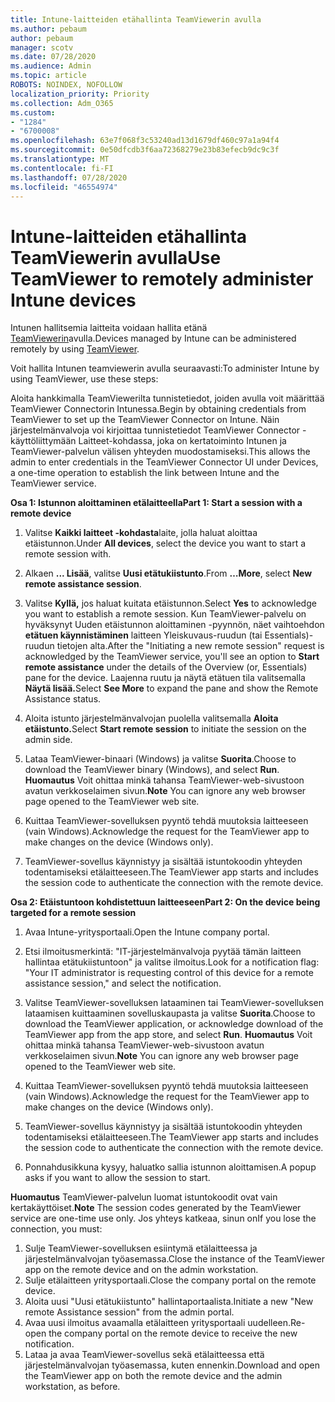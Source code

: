 ```yaml
---
title: Intune-laitteiden etähallinta TeamViewerin avulla
ms.author: pebaum
author: pebaum
manager: scotv
ms.date: 07/28/2020
ms.audience: Admin
ms.topic: article
ROBOTS: NOINDEX, NOFOLLOW
localization_priority: Priority
ms.collection: Adm_O365
ms.custom:
- "1284"
- "6700008"
ms.openlocfilehash: 63e7f068f3c53240ad13d1679df460c97a1a94f4
ms.sourcegitcommit: 0e50dfcdb3f6aa72368279e23b83efecb9dc9c3f
ms.translationtype: MT
ms.contentlocale: fi-FI
ms.lasthandoff: 07/28/2020
ms.locfileid: "46554974"
---
```

# <a name="use-teamviewer-to-remotely-administer-intune-devices"></a><span data-ttu-id="1e765-102">Intune-laitteiden etähallinta TeamViewerin avulla</span><span class="sxs-lookup"><span data-stu-id="1e765-102">Use TeamViewer to remotely administer Intune devices</span></span>

<span data-ttu-id="1e765-103">Intunen hallitsemia laitteita voidaan hallita etänä [TeamViewerin](https://www.teamviewer.com/)avulla.</span><span class="sxs-lookup"><span data-stu-id="1e765-103">Devices managed by Intune can be administered remotely by using [TeamViewer](https://www.teamviewer.com/).</span></span>

<span data-ttu-id="1e765-104">Voit hallita Intunen teamviewerin avulla seuraavasti:</span><span class="sxs-lookup"><span data-stu-id="1e765-104">To administer Intune by using TeamViewer, use these steps:</span></span> 

<span data-ttu-id="1e765-105">Aloita hankkimalla TeamViewerilta tunnistetiedot, joiden avulla voit määrittää TeamViewer Connectorin Intunessa.</span><span class="sxs-lookup"><span data-stu-id="1e765-105">Begin by obtaining credentials from TeamViewer to set up the TeamViewer Connector on Intune.</span></span> <span data-ttu-id="1e765-106">Näin järjestelmänvalvoja voi kirjoittaa tunnistetiedot TeamViewer Connector -käyttöliittymään Laitteet-kohdassa, joka on kertatoiminto Intunen ja TeamViewer-palvelun välisen yhteyden muodostamiseksi.</span><span class="sxs-lookup"><span data-stu-id="1e765-106">This allows the admin to enter credentials in the TeamViewer Connector UI under Devices, a one-time operation to establish the link between Intune and the TeamViewer service.</span></span>

<span data-ttu-id="1e765-107">**Osa 1: Istunnon aloittaminen etälaitteella**</span><span class="sxs-lookup"><span data-stu-id="1e765-107">**Part 1: Start a session with a remote device**</span></span>

1. <span data-ttu-id="1e765-108">Valitse **Kaikki laitteet -kohdasta**laite, jolla haluat aloittaa etäistunnon.</span><span class="sxs-lookup"><span data-stu-id="1e765-108">Under **All devices**, select the device you want to start a remote session with.</span></span>
2. <span data-ttu-id="1e765-109">Alkaen **... Lisää**, valitse **Uusi etätukiistunto**.</span><span class="sxs-lookup"><span data-stu-id="1e765-109">From  **…More**, select **New remote assistance session**.</span></span>
3. <span data-ttu-id="1e765-110">Valitse **Kyllä,** jos haluat kuitata etäistunnon.</span><span class="sxs-lookup"><span data-stu-id="1e765-110">Select **Yes** to acknowledge you want to establish a remote session.</span></span>
    <span data-ttu-id="1e765-111">Kun TeamViewer-palvelu on hyväksynyt Uuden etäistunnon aloittaminen -pyynnön, näet vaihtoehdon **etätuen käynnistäminen** laitteen Yleiskuvaus-ruudun (tai Essentials)-ruudun tietojen alta.</span><span class="sxs-lookup"><span data-stu-id="1e765-111">After the "Initiating a new remote session" request is acknowledged by the TeamViewer service, you'll see an option to **Start remote assistance** under the details of the Overview (or, Essentials) pane for the device.</span></span> <span data-ttu-id="1e765-112">Laajenna ruutu ja näytä etätuen tila valitsemalla **Näytä lisää.**</span><span class="sxs-lookup"><span data-stu-id="1e765-112">Select **See More** to expand the pane and show the Remote Assistance status.</span></span>
4. <span data-ttu-id="1e765-113">Aloita istunto järjestelmänvalvojan puolella valitsemalla **Aloita etäistunto.**</span><span class="sxs-lookup"><span data-stu-id="1e765-113">Select **Start remote session** to initiate the session on the admin side.</span></span>
5. <span data-ttu-id="1e765-114">Lataa TeamViewer-binaari (Windows) ja valitse **Suorita**.</span><span class="sxs-lookup"><span data-stu-id="1e765-114">Choose to download the TeamViewer binary (Windows), and select **Run**.</span></span><br/>
    <span data-ttu-id="1e765-115">**Huomautus** Voit ohittaa minkä tahansa TeamViewer-web-sivustoon avatun verkkoselaimen sivun.</span><span class="sxs-lookup"><span data-stu-id="1e765-115">**Note** You can ignore any web browser page opened to the TeamViewer web site.</span></span>

6. <span data-ttu-id="1e765-116">Kuittaa TeamViewer-sovelluksen pyyntö tehdä muutoksia laitteeseen (vain Windows).</span><span class="sxs-lookup"><span data-stu-id="1e765-116">Acknowledge the request for the TeamViewer app to make changes on the device (Windows only).</span></span>
7. <span data-ttu-id="1e765-117">TeamViewer-sovellus käynnistyy ja sisältää istuntokoodin yhteyden todentamiseksi etälaitteeseen.</span><span class="sxs-lookup"><span data-stu-id="1e765-117">The TeamViewer app starts and includes the session code to authenticate the connection with the remote device.</span></span>

<span data-ttu-id="1e765-118">**Osa 2: Etäistuntoon kohdistettuun laitteeseen**</span><span class="sxs-lookup"><span data-stu-id="1e765-118">**Part 2: On the device being targeted for a remote session**</span></span>

1. <span data-ttu-id="1e765-119">Avaa Intune-yritysportaali.</span><span class="sxs-lookup"><span data-stu-id="1e765-119">Open the Intune company portal.</span></span>
2. <span data-ttu-id="1e765-120">Etsi ilmoitusmerkintä: "IT-järjestelmänvalvoja pyytää tämän laitteen hallintaa etätukiistuntoon" ja valitse ilmoitus.</span><span class="sxs-lookup"><span data-stu-id="1e765-120">Look for a notification flag: "Your IT administrator is requesting control of this device for a remote assistance session," and select the notification.</span></span>
3. <span data-ttu-id="1e765-121">Valitse TeamViewer-sovelluksen lataaminen tai TeamViewer-sovelluksen lataamisen kuittaaminen sovelluskaupasta ja valitse **Suorita**.</span><span class="sxs-lookup"><span data-stu-id="1e765-121">Choose to download the TeamViewer application, or acknowledge download of the TeamViewer app from the app store, and select **Run**.</span></span>
    <span data-ttu-id="1e765-122">**Huomautus** Voit ohittaa minkä tahansa TeamViewer-web-sivustoon avatun verkkoselaimen sivun.</span><span class="sxs-lookup"><span data-stu-id="1e765-122">**Note** You can ignore any web browser page opened to the TeamViewer web site.</span></span>

4. <span data-ttu-id="1e765-123">Kuittaa TeamViewer-sovelluksen pyyntö tehdä muutoksia laitteeseen (vain Windows).</span><span class="sxs-lookup"><span data-stu-id="1e765-123">Acknowledge the request for the TeamViewer app to make changes on the device (Windows only).</span></span>
5. <span data-ttu-id="1e765-124">TeamViewer-sovellus käynnistyy ja sisältää istuntokoodin yhteyden todentamiseksi etälaitteeseen.</span><span class="sxs-lookup"><span data-stu-id="1e765-124">The TeamViewer app starts and includes the session code to authenticate the connection with the remote device.</span></span>
6. <span data-ttu-id="1e765-125">Ponnahdusikkuna kysyy, haluatko sallia istunnon aloittamisen.</span><span class="sxs-lookup"><span data-stu-id="1e765-125">A popup asks if you want to allow the session to start.</span></span>

<span data-ttu-id="1e765-126">**Huomautus** TeamViewer-palvelun luomat istuntokoodit ovat vain kertakäyttöiset.</span><span class="sxs-lookup"><span data-stu-id="1e765-126">**Note** The session codes generated by the TeamViewer service are one-time use only.</span></span> <span data-ttu-id="1e765-127">Jos yhteys katkeaa, sinun on</span><span class="sxs-lookup"><span data-stu-id="1e765-127">If you lose the connection, you must:</span></span>

1. <span data-ttu-id="1e765-128">Sulje TeamViewer-sovelluksen esiintymä etälaitteessa ja järjestelmänvalvojan työasemassa.</span><span class="sxs-lookup"><span data-stu-id="1e765-128">Close the instance of the TeamViewer app on the remote device and on the admin workstation.</span></span>
2. <span data-ttu-id="1e765-129">Sulje etälaitteen yritysportaali.</span><span class="sxs-lookup"><span data-stu-id="1e765-129">Close the company portal on the remote device.</span></span>
3. <span data-ttu-id="1e765-130">Aloita uusi "Uusi etätukiistunto" hallintaportaalista.</span><span class="sxs-lookup"><span data-stu-id="1e765-130">Initiate a new "New remote Assistance session" from the admin portal.</span></span>
4. <span data-ttu-id="1e765-131">Avaa uusi ilmoitus avaamalla etälaitteen yritysportaali uudelleen.</span><span class="sxs-lookup"><span data-stu-id="1e765-131">Re-open the company portal on the remote device to receive the new notification.</span></span>
5. <span data-ttu-id="1e765-132">Lataa ja avaa TeamViewer-sovellus sekä etälaitteessa että järjestelmänvalvojan työasemassa, kuten ennenkin.</span><span class="sxs-lookup"><span data-stu-id="1e765-132">Download and open the TeamViewer app on both the remote device and the admin workstation, as before.</span></span>